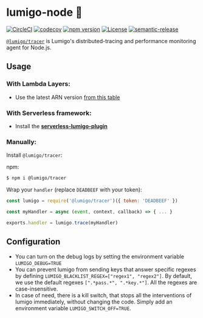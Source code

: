 # lumigo-node :stars:
[![CircleCI](https://circleci.com/gh/lumigo-io/lumigo-node.svg?style=svg&circle-token=47f40cb5e95e8532e73f69754fac65830b5e86a1)](https://circleci.com/gh/lumigo-io/lumigo-node)
[![codecov](https://codecov.io/gh/lumigo-io/lumigo-node/branch/master/graph/badge.svg?token=mUkKlI8ifC)](https://codecov.io/gh/lumigo-io/lumigo-node)
[![npm version](https://badge.fury.io/js/%40lumigo%2Ftracer.svg)](https://badge.fury.io/js/%40lumigo%2Ftracer)
[![License](https://img.shields.io/badge/License-Apache%202.0-blue.svg)](https://opensource.org/licenses/Apache-2.0)
[![semantic-release](https://img.shields.io/badge/%20%20%F0%9F%93%A6%F0%9F%9A%80-semantic--release-e10079.svg)](https://github.com/semantic-release/semantic-release)


[`@lumigo/tracer`](https://) is Lumigo's distributed-tracing and performance monitoring agent for Node.js.

 
## Usage 

### With Lambda Layers:
* Use the latest ARN version [from this table](https://github.com/lumigo-io/lumigo-node/blob/master/LAYERS.md)
### With Serverless framework:
* Install the [**serverless-lumigo-plugin**](https://github.com/lumigo-io/serverless-lumigo-plugin/blob/master/README.md)

### Manually:
Install `@lumigo/tracer`:

 npm: 
~~~bash
$ npm i @lumigo/tracer
~~~
    
Wrap your `handler` (replace `DEADBEEF` with your token):

~~~js
const lumigo = require('@lumigo/tracer')({ token: 'DEADBEEF' })

const myHandler = async (event, context, callback) => { ... }

exports.handler = lumigo.trace(myHandler)
~~~

## Configuration
* You can turn on the debug logs by setting the environment variable `LUMIGO_DEBUG=TRUE`
* You can prevent lumigo from sending keys that answer specific regexes by defining `LUMIGO_BLACKLIST_REGEX=["regex1", "regex2"]`. By default, we use the default regexes `[".*pass.*", ".*key.*"]`. All the regexes are case-insensitive.
* In case of need, there is a kill switch, that stops all the interventions of lumigo immediately, without changing the code. Simply add an environment variable `LUMIGO_SWITCH_OFF=TRUE`.
